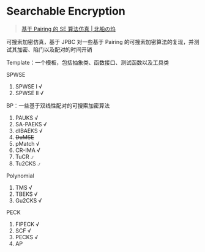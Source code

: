 # Searchable Encryption

> [基于 Pairing 的 SE 算法仿真 | 北船の坞](https://northboat.github.io/pages/752eb6/)

可搜索加密仿真，基于 JPBC 对一些基于 Pairing 的可搜索加密算法的复现，并测试其加密、陷门以及配对的时间开销

Template：一个模板，包括抽象类、函数接口、测试函数以及工具类

SPWSE

1. SPWSE Ⅰ √
2. SPWSE Ⅱ √

BP：一些基于双线性配对的可搜索加密算法
1. PAUKS √
2. SA-PAEKS √
3. dIBAEKS √
4. ~~DuMSE~~
5. pMatch √
6. CR-IMA √
7. TuCR ⍻
8. Tu2CKS ⍻

Polynomial

1. TMS √
2. TBEKS √
3. Gu2CKS √

PECK

1. FIPECK √
2. SCF √
3. PECKS √
4. AP
